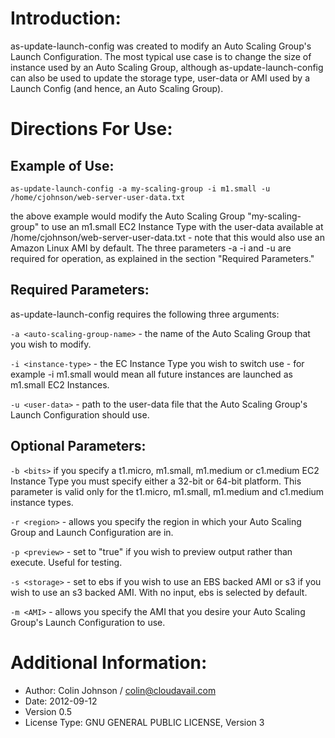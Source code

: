 # Introduction:
as-update-launch-config was created to modify an Auto Scaling Group's Launch Configuration. The most typical use case is to change the size of instance used by an Auto Scaling Group, although as-update-launch-config can also be used to update the storage type, user-data or AMI used by a Launch Config (and hence, an Auto Scaling Group).
# Directions For Use:
## Example of Use:
    as-update-launch-config -a my-scaling-group -i m1.small -u /home/cjohnson/web-server-user-data.txt
the above example would modify the Auto Scaling Group "my-scaling-group" to use an m1.small EC2 Instance Type with the user-data available at /home/cjohnson/web-server-user-data.txt - note that this would also use an Amazon Linux AMI by default. The three parameters -a -i and -u are required for operation, as explained in the section "Required Parameters."
## Required Parameters:
as-update-launch-config requires the following three arguments:

`-a <auto-scaling-group-name>` - the name of the Auto Scaling Group that you wish to modify.

`-i <instance-type>` - the EC Instance Type you wish to switch use - for example -i m1.small would mean all future instances are launched as m1.small EC2 Instances.

`-u <user-data>` - path to the user-data file that the Auto Scaling Group's Launch Configuration should use.
## Optional Parameters:
`-b <bits>` if you specify a t1.micro, m1.small, m1.medium or c1.medium EC2 Instance Type you must specify either a 32-bit or 64-bit platform. This parameter is valid only for the t1.micro, m1.small, m1.medium and c1.medium instance types.

`-r <region>` - allows you specify the region in which your Auto Scaling Group and Launch Configuration are in.

`-p <preview>` - set to "true" if you wish to preview output rather than execute. Useful for testing.

`-s <storage>` - set to ebs if you wish to use an EBS backed AMI or s3 if you wish to use an s3 backed AMI. With no input, ebs is selected by default.

`-m <AMI>` - allows you specify the AMI that you desire your Auto Scaling Group's Launch Configuration to use.
# Additional Information:
- Author: Colin Johnson / colin@cloudavail.com
- Date: 2012-09-12
- Version 0.5
- License Type: GNU GENERAL PUBLIC LICENSE, Version 3
